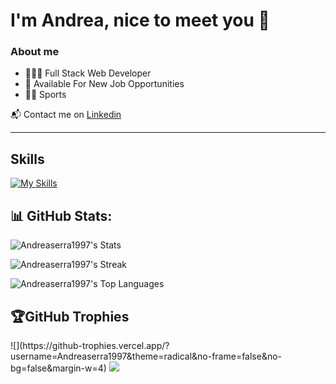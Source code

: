 <h1>I'm Andrea, nice to meet you 👋</h1>

### About me

- 👨🏻‍💻 Full Stack Web Developer
- 💼 Available For New Job Opportunities
- 🏃🏻 Sports

📬 Contact me on [Linkedin](https://www.linkedin.com/in/andrea-serra-b914ba285)

---

<h2>Skills</h2>

[![My Skills](https://skillicons.dev/icons?i=html,css,js,java,bootstrap,sass,vue,vite,php,mysql,laravel,figma,git,postman,idea,spring,maven,autocad,vscode,github)](https://skillicons.dev)

<h2>📊 GitHub Stats:</h2>

![Andreaserra1997's Stats](https://github-readme-stats.vercel.app/api?username=Andreaserra1997&theme=vue-dark&show_icons=true&hide_border=true&count_private=true)

![Andreaserra1997's Streak](https://github-readme-streak-stats.herokuapp.com/?user=Andreaserra1997&theme=vue-dark&hide_border=true)

![Andreaserra1997's Top Languages](https://github-readme-stats.vercel.app/api/top-langs/?username=Andreaserra1997&theme=vue-dark&show_icons=true&hide_border=true&layout=compact)

<h2>🏆GitHub Trophies</h2>
![](https://github-trophies.vercel.app/?username=Andreaserra1997&theme=radical&no-frame=false&no-bg=false&margin-w=4)

<a href="https://visitcount.itsvg.in">
  <img src="https://visitcount.itsvg.in/api?id=Andreaserra1997&label=Profile%20Views&color=1&icon=5&pretty=false" />
</a>
